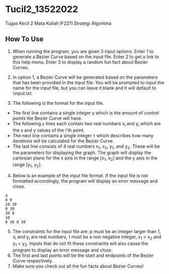 # Tucil2_13522022
Tugas Kecil 2 Mata Kuliah IF2211 Strategi Algoritma

## How To Use

1. When running the program, you are given 3 input options. Enter 1 to generate a Bezier Curve based on the input file. Enter 2 to get a link to  this help menu. Enter 3 to display a random fun fact about Bezier Curves.

2. In option 1, a Bezier Curve will be generated based on the parameters that has been provided in the input file. You will be prompted to input the name for the input file, but you can leave it blank and it will default to \input.txt\.

3. The following is the format for the input file. 
- The first line contains a single integer `p` which is the amount of _control points_ the Bezier Curve will have. 
- The following `p` lines each contain two real numbers x<sub>i</sub> and y<sub>i</sub> which are the x and y values of the i'th point.
- The next line contains a single integer `t` which describes how many _iterations_ will be calculated for the Bezier Curve. 
- The last line consists of 4 real numbers x<sub>1</sub>, x<sub>2</sub>, y<sub>1</sub>, and y<sub>2</sub>. These will be the parameters for displaying the graph. The graph will display the cartesian plane for the x axis in the range [x<sub>1</sub>, x<sub>2</sub>] and the y axis in the range [y<sub>1</sub>, y<sub>2</sub>].

4. Below is an example of the input file format. If the input file is not formatted accordingly, the program will display an error message and close.
```
4
0 0
20 30
0 30
30 0
10
0 30 0 30
```

5. The constraints for the input file are: p must be an integer larger than 1, x<sub>i</sub> and y<sub>i</sub> are real numbers, t must be a non negative integer, x<sub>1</sub> < x<sub>2</sub> and y<sub>1</sub> < y<sub>2</sub>. Inputs that do not fit these constraints will also cause the program to display an error message and close.
6. The first and last points will be the start and endpoints of the Bezier Curve respectively.
7. Make sure you check out all the fun facts about Bezier Curves!
